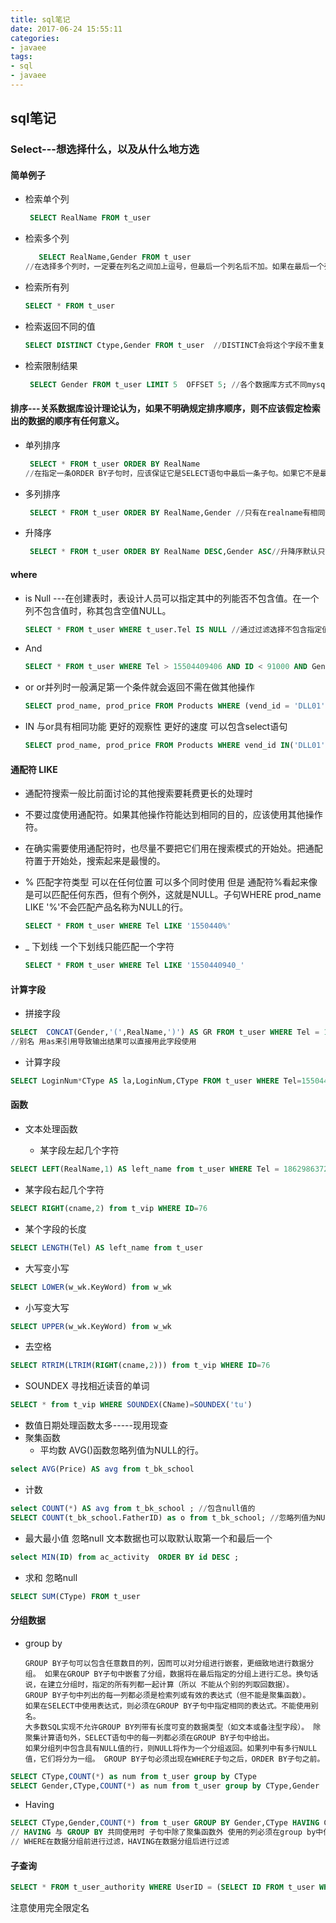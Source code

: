 ```yaml
---
title: sql笔记
date: 2017-06-24 15:55:11
categories:
- javaee
tags:
- sql
- javaee
---
```

## sql笔记

### Select---想选择什么，以及从什么地方选
#### 简单例子
* 检索单个列
  ```sql
   SELECT RealName FROM t_user
  ```

* 检索多个列
  ```sql
     SELECT RealName,Gender FROM t_user
  //在选择多个列时，一定要在列名之间加上逗号，但最后一个列名后不加。如果在最后一个列名后加了逗号，将出现错误。
  ```
* 检索所有列
  ```sql
  SELECT * FROM t_user
  ```

* 检索返回不同的值
  ```sql
  SELECT DISTINCT Ctype,Gender FROM t_user  //DISTINCT会将这个字段不重复的值返回,DISTINCT关键字作用于所有的列，不仅仅是跟在其后的那一列。例如，你指定SELECT DISTINCT Ctype, Gender，除非指定的两列完全相同，否则所有的行都会被检索出来
  ```

* 检索限制结果
  ```sql
   SELECT Gender FROM t_user LIMIT 5  OFFSET 5; //各个数据库方式不同mysql中使用方法 限制从第五个开始 长度为5 SELECT Gender FROM t_user LIMIT 5,5;
  ```

#### 排序---关系数据库设计理论认为，如果不明确规定排序顺序，则不应该假定检索出的数据的顺序有任何意义。

* 单列排序
  ```sql
   SELECT * FROM t_user ORDER BY RealName
  //在指定一条ORDER BY子句时，应该保证它是SELECT语句中最后一条子句。如果它不是最后的子句，将会出现错误消息。
  ```
* 多列排序
  ```sql
   SELECT * FROM t_user ORDER BY RealName,Gender //只有在realname有相同值之后才会比较Gender
  ```
* 升降序
  ```sql
   SELECT * FROM t_user ORDER BY RealName DESC,Gender ASC//升降序默认只针对前面的列成立 DESC降序 ASC默认升序可不写
  ```

#### where

* is Null ---在创建表时，表设计人员可以指定其中的列能否不包含值。在一个列不包含值时，称其包含空值NULL。

  ```sql
  SELECT * FROM t_user WHERE t_user.Tel IS NULL //通过过滤选择不包含指定值的所有行时，你可能希望返回含NULL值的行。但是这做不到。因为未知（unknown）有特殊的含义，数据库不知道它们是否匹配，所以在进行匹配过滤或非匹配过滤时，不会返回这些结果。
  ```

* And
  ```sql
  SELECT * FROM t_user WHERE Tel > 15504409406 AND ID < 91000 AND Gender= '男' //并列条件可以使用And连接
  ```

* or or并列时一般满足第一个条件就会返回不需在做其他操作
  ```sql
  SELECT prod_name, prod_price FROM Products WHERE (vend_id = 'DLL01' OR vend_id = 'BRS01') AND prod_price >= 10;//用圆括号括起来不会产生歧义 否则 And 会比 or优先导致结果出错
  ```
* IN 与or具有相同功能 更好的观察性 更好的速度 可以包含select语句
  ```sql
  SELECT prod_name, prod_price FROM Products WHERE vend_id IN('DLL01','BRS01') AND prod_price >= 10
  ```

#### 通配符 LIKE
  * 通配符搜索一般比前面讨论的其他搜索要耗费更长的处理时
  * 不要过度使用通配符。如果其他操作符能达到相同的目的，应该使用其他操作符。
  * 在确实需要使用通配符时，也尽量不要把它们用在搜索模式的开始处。把通配符置于开始处，搜索起来是最慢的。


* % 匹配字符类型 可以在任何位置 可以多个同时使用 但是 通配符%看起来像是可以匹配任何东西，但有个例外，这就是NULL。子句WHERE prod_name LIKE '%'不会匹配产品名称为NULL的行。
  ```sql
  SELECT * FROM t_user WHERE Tel LIKE '1550440%'
  ```

* _ 下划线 一个下划线只能匹配一个字符
  ```sql
  SELECT * FROM t_user WHERE Tel LIKE '1550440940_'
  ```

#### 计算字段

* 拼接字段
```sql
SELECT  CONCAT(Gender,'(',RealName,')') AS GR FROM t_user WHERE Tel = 15504409406
//别名 用as来引用导致输出结果可以直接用此字段使用
```

* 计算字段
```sql
SELECT LoginNum*CType AS la,LoginNum,CType FROM t_user WHERE Tel=15504409406
```

#### 函数

* 文本处理函数

  * 某字段左起几个字符
```sql
SELECT LEFT(RealName,1) AS left_name from t_user WHERE Tel = 18629863729;
```
  * 某字段右起几个字符
```sql
SELECT RIGHT(cname,2) from t_vip WHERE ID=76
```
  * 某个字段的长度
```sql
SELECT LENGTH(Tel) AS left_name from t_user
```
  * 大写变小写
```sql
SELECT LOWER(w_wk.KeyWord) from w_wk
```
  * 小写变大写
```sql
SELECT UPPER(w_wk.KeyWord) from w_wk
```
  * 去空格
```sql
SELECT RTRIM(LTRIM(RIGHT(cname,2))) from t_vip WHERE ID=76
```
  * SOUNDEX 寻找相近读音的单词
```sql
SELECT * from t_vip WHERE SOUNDEX(CName)=SOUNDEX('tu')
```

* 数值日期处理函数太多-----现用现查
* 聚集函数
  * 平均数 AVG()函数忽略列值为NULL的行。
```sql
select AVG(Price) AS avg from t_bk_school
```
  * 计数
```sql
select COUNT(*) AS avg from t_bk_school ; //包含null值的
SELECT COUNT(t_bk_school.FatherID) as o from t_bk_school; //忽略列值为NULL的行
```
  * 最大最小值 忽略null  文本数据也可以取默认取第一个和最后一个
```sql
select MIN(ID) from ac_activity  ORDER BY id DESC ;
```
  * 求和 忽略null
```sql
SELECT SUM(CType) FROM t_user
```

#### 分组数据

* group by

      GROUP BY子句可以包含任意数目的列，因而可以对分组进行嵌套，更细致地进行数据分组。 如果在GROUP BY子句中嵌套了分组，数据将在最后指定的分组上进行汇总。换句话说，在建立分组时，指定的所有列都一起计算（所以 不能从个别的列取回数据）。
      GROUP BY子句中列出的每一列都必须是检索列或有效的表达式（但不能是聚集函数）。
      如果在SELECT中使用表达式，则必须在GROUP BY子句中指定相同的表达式。不能使用别名。
      大多数SQL实现不允许GROUP BY列带有长度可变的数据类型（如文本或备注型字段）。 除聚集计算语句外，SELECT语句中的每一列都必须在GROUP BY子句中给出。
      如果分组列中包含具有NULL值的行，则NULL将作为一个分组返回。如果列中有多行NULL值，它们将分为一组。 GROUP BY子句必须出现在WHERE子句之后，ORDER BY子句之前。
```sql
SELECT CType,COUNT(*) as num from t_user group by CType
SELECT Gender,CType,COUNT(*) as num from t_user group by CType,Gender
```

* Having
```sql
SELECT CType,Gender,COUNT(*) from t_user GROUP BY Gender,CType HAVING CType<2
// HAVING 与 GROUP BY 共同使用时 子句中除了聚集函数外 使用的列必须在group by中使用
// WHERE在数据分组前进行过滤，HAVING在数据分组后进行过滤
```


#### 子查询

```sql
SELECT * FROM t_user_authority WHERE UserID = (SELECT ID FROM t_user WHERE t_user.Tel = 155044094061)
```

注意使用完全限定名
